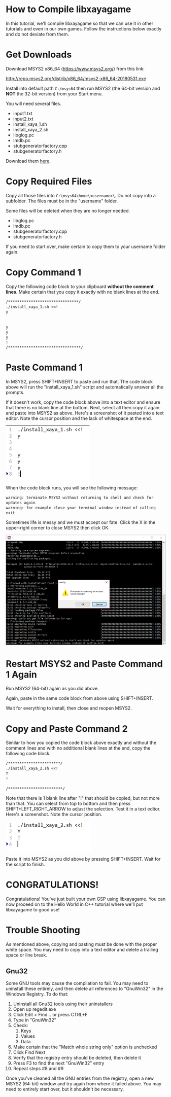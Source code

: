 # How to Compile libxayagame

In this tutorial, we'll compile libxayagame so that we can use it in other tutorials and even in our own games. Follow the instructions below exactly and do not deviate from them. 

# Get Downloads

Download MSYS2 x86_64 (https://www.msys2.org/) from this link: 

http://repo.msys2.org/distrib/x86_64/msys2-x86_64-20180531.exe

Install into default path `C:/msys64` then run MSYS2 (the 64-bit version and **NOT** the 32-bit version) from your Start menu.

You will need several files. 

- input1.txt
- input2.txt
- install_xaya_1.sh
- install_xaya_2.sh
- libglog.pc
- lmdb.pc
- stubgeneratorfactory.cpp
- stubgeneratorfactory.h

Download them [here](libxayagame-compiler-files.zip).

# Copy Required Files

Copy all those files into `C:\msys64\home\<username>\`. Do not copy into a subfolder. The files must be in the "username" folder. 

Some files will be deleted when they are no longer needed.

- libglog.pc
- lmdb.pc
- stubgeneratorfactory.cpp
- stubgeneratorfactory.h

If you need to start over, make certain to copy them to your username folder again. 

# Copy Command 1

Copy the following code block to your clipboard **without the comment lines**. Make certain that you copy it exactly with no blank lines at the end. 

	/*******************************/
	./install_xaya_1.sh <<!
	y


	y
	y
	y
	!
	/********************************/

# Paste Command 1

In MSYS2, press SHIFT+INSERT to paste and run that. The code block above will run the "install_xaya_1.sh" script and automatically answer all the prompts. 

If it doesn't work, copy the code block above into a text editor and ensure that there is no blank line at the bottom. Next, select all then copy it again and paste into MSYS2 as above. Here's a screenshot of it pasted into a text editor. Note the cursor position and the lack of whitespace at the end. 

![No whitespace](img/No-blank-lines-note-cursor.png)

When the code block runs, you will see the following message:

	warning: terminate MSYS2 without returning to shell and check for updates again
	warning: for example close your terminal window instead of calling exit

Sometimes life is messy and we must accept our fate. Click the X in the upper-right corner to close MSYS2 then click OK. 

![Click OK](img/click-ok.png)

# Restart MSYS2 and Paste Command 1 Again

Run MSYS2 (64-bit) again as you did above. 

Again, paste in the same code block from above using SHIFT+INSERT. 

Wait for everything to install, then close and reopen MSYS2.

# Copy and Paste Command 2

Similar to how you copied the code block above exactly and without the comment lines and with no additional blank lines at the end, copy the following code block. 

	/***********************/
	./install_xaya_2.sh <<!
	Y
	!

	/************************/

Note that there is 1 blank line after "!" that should be copied, but not more than that. You can select from top to bottom and then press SHIFT+LEFT_RIGHT_ARROW to adjust the selection. Test it in a text editor. Here's a screenshot. Note the cursor position.

![Second copy paste](img/second-copy-paste.png)

Paste it into MSYS2 as you did above by pressing SHIFT+INSERT. Wait for the script to finish. 

# CONGRATULATIONS! 

Congratulations! You've just built your own GSP using libxayagame. You can now proceed on to the Hello World in C++ tutorial where we'll put libxayagame to good use! 

# Trouble Shooting

As mentioned above, copying and pasting must be done with the proper white space. You may need to copy into a text editor and delete a trailing space or line break. 

## Gnu32

Some GNU tools may cause the compilation to fail. You may need to uninstall these entirely, and then delete all references to "GnuWin32" in the Windows Registry. To do that:

1. Uninstall all Gnu32 tools using their uninstallers
1. Open up regedit.exe 
1. Click Edit > Find... or press CTRL+F
1. Type in "GnuWin32"
1. Check:
	1. Keys
	1. Values
	1. Data
1. Make certain that the "Match whole string only" option is unchecked
1. Click Find Next
1. Verify that the registry entry should be deleted, then delete it
1. Press F3 to find the next "GnuWin32" entry
1. Repeat steps #8 and #9

Once you've cleaned all the GNU entries from the registry, open a new MSYS2 (64-bit) window and try again from where it failed above. You may need to entirely start over, but it shouldn't be necessary. 

